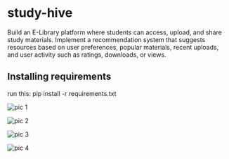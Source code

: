# study-hive
Build an E-Library platform where students can access, upload, and share study materials. Implement a recommendation system that suggests resources based on user preferences, popular materials, recent uploads, and user activity such as ratings, downloads, or views.

## Installing requirements
run this:
pip install -r requirements.txt


![pic 1](https://github.com/user-attachments/assets/d38abb6b-9047-4fce-b1cd-aac45c3dc704)

![pic 2](https://github.com/user-attachments/assets/6afb39c1-fa35-4e34-b28f-6eada20c580b)

![pic 3](https://github.com/user-attachments/assets/e2c67287-c0b2-4fcb-8bef-0136b8f606f7)

![pic 4](https://github.com/user-attachments/assets/ca5440f4-7a1e-490f-bb80-ac5ffc7270e1)
